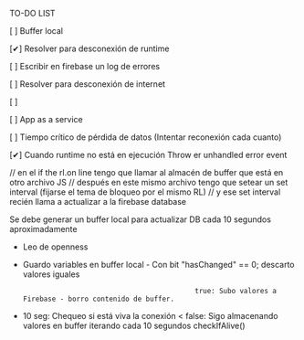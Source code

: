 TO-DO LIST

[ ]    Buffer local

[✔]    Resolver para desconexión de runtime

[ ]    Escribir en firebase un log de errores

[ ]    Resolver para desconexión de internet

[ ]    

[ ]    App as a service

[ ]    Tiempo crítico de pérdida de datos (Intentar reconexión cada cuanto)

[✔]    Cuando runtime no está en ejecución Throw er unhandled error event




// en el if the rl.on line tengo que llamar al almacén de buffer que está en otro archivo JS
// después en este mismo archivo tengo que setear un set interval (fijarse el tema de bloqueo por el mismo RL)
// y ese set interval recién llama a actualizar a la firebase database 




Se debe generar un buffer local para actualizar DB cada 10 segundos aproximadamente

- Leo de openness 
- Guardo variables en buffer local          - Con bit "hasChanged" == 0; descarto valores iguales


                                                true: Subo valores a Firebase - borro contenido de buffer.
- 10 seg: Chequeo si está viva la conexión <
                                                false: Sigo almacenando valores en buffer iterando cada 10 segundos checkIfAlive() 